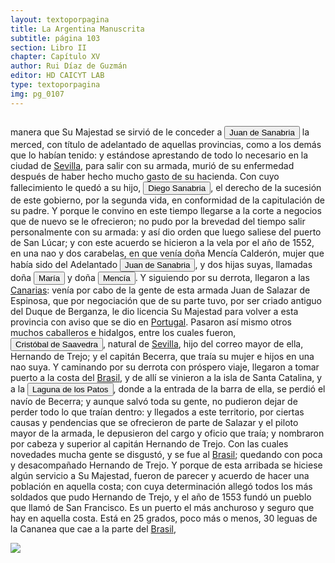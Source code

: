 ```yaml
---
layout: textoporpagina
title: La Argentina Manuscrita
subtitle: página 103
section: Libro II
chapter: Capítulo XV
author: Rui Díaz de Guzmán
editor: HD CAICYT LAB
type: textoporpagina
img: pg_0107
---
```


<div class="row">
    <div class="column">
<p>manera que Su Majestad se sirvió de le conceder a <button class="balloon" data-balloon-pos="up" data-balloon-length="large" data-balloon="Vecino de Trujillo; es nombrado Adelantado de estas provincias: muere en Sevilla, mientras se preparaba a pasar a América.">Juan de Sanabria</button> la merced, con título de adelantado de aquellas provincias, como a los demás que lo habían tenido: y estándose aprestando de todo lo necesario en la ciudad de <a href="https://recogito.pelagios.org/document/wzqxhk0h3vpikm/part/1/edit#603e8607-9a19-46e1-98a9-4c8caf8f3918" target="_blank">Sevilla</a>, para salir con su armada, murió de su enfermedad después de haber hecho mucho gasto de su hacienda. Con cuyo fallecimiento le quedó a su hijo, <button class="balloon" data-balloon-pos="up" data-balloon-length="large" data-balloon="Hijo de Juan de Sanabria; es nombrado para reemplazarle.">Diego Sanabria</button>, el derecho de la sucesión de este gobierno, por la segunda vida, en conformidad de la capitulación de su padre. Y porque le convino en este tiempo llegarse a la corte a negocios que de nuevo se le ofrecieron; no pudo por la brevedad del tiempo salir personalmente con su armada: y así dio orden que luego saliese del puerto de San Lúcar; y con este acuerdo se hicieron a la vela por el año de 1552, en una nao y dos carabelas, en que venía doña Mencía Calderón, mujer que había sido del Adelantado <button class="balloon" data-balloon-pos="up" data-balloon-length="large" data-balloon="Vecino de Trujillo; es nombrado Adelantado de estas provincias: muere en Sevilla, mientras se preparaba a pasar a América.">Juan de Sanabria</button>, y dos hijas suyas, llamadas doña <button class="balloon" data-balloon-pos="up" data-balloon-length="large" data-balloon="Sanabria (María y Mencía). Hijas del Adelantado Juan de Sanabria, pasan con su madre a América. Llegan a la laguna de los Patos. María casa con Hernando del Trejo, y es madre de Hernando, Obispo del Tucumán">María</button> y doña <button class="balloon" data-balloon-pos="up" data-balloon-length="large" data-balloon="Sanabria (María y Mencía). Hijas del Adelantado Juan de Sanabria, pasan con su madre a América. Llegan a la laguna de los Patos. María casa con Hernando del Trejo, y es madre de Hernando, Obispo del Tucumán">Mencía</button>. Y siguiendo por su derrota, llegaron a las <a href="https://recogito.pelagios.org/document/wzqxhk0h3vpikm/part/1/edit#e66050ab-1e72-45c8-af4f-878ad50db417" target="_blank">Canarias</a>: venía por cabo de la gente de esta armada Juan de Salazar de Espinosa, que por negociación que de su parte tuvo, por ser criado antiguo del Duque de Berganza, le dio licencia Su Majestad para volver a esta provincia con aviso que se dio en <a href="https://recogito.pelagios.org/document/wzqxhk0h3vpikm/part/1/edit#8b5ca8b6-f8fe-489d-907f-c2f16bda0e4b" target="_blank">Portugal</a>. Pasaron así mismo otros muchos caballeros e hidalgos, entre los cuales fueron, <button class="balloon" data-balloon-pos="up" data-balloon-length="large" data-balloon="Natural de Sevilla; hijo del correo mayor de aquella ciudad; pasa a América en la armada de Sanabria. Acompaña al Gobernador Vergara al Perú, con su mujer e hijos.">Cristóbal de Saavedra</button>, natural de <a href="https://recogito.pelagios.org/document/wzqxhk0h3vpikm/part/1/edit#631fecad-76b2-4e59-92ac-13016875e893" target="_blank">Sevilla</a>, hijo del correo mayor de ella, Hernando de Trejo; y el capitán Becerra, que traía su mujer e hijos en una nao suya. Y caminando por su derrota con próspero viaje, llegaron a tomar puerto a la costa del <a href="https://recogito.pelagios.org/document/wzqxhk0h3vpikm/part/1/edit#e550ec31-c0d3-4865-b9e5-0649e33f7628" target="_blank">Brasil</a>, y de allí se vinieron a la isla de Santa Catalina, y a la <button class="balloon" data-balloon-pos="up" data-balloon-length="large" data-balloon="Puede referir a la logoa do Imaruí en Santa Catalina, muy próximo a la isla.">Laguna de los Patos</button>, donde a la entrada de la barra de ella, se perdió el navío de Becerra; y aunque salvó toda su gente, no pudieron dejar de perder todo lo que traían dentro: y llegados a este territorio, por ciertas causas y pendencias que se ofrecieron de parte de Salazar y el piloto mayor de la armada, le depusieron del cargo y oficio que traía; y nombraron por cabeza y superior al capitán Hernando de Trejo. Con las cuales novedades mucha gente se disgustó, y se fue al <a href="https://recogito.pelagios.org/document/wzqxhk0h3vpikm/part/1/edit#a8997479-0289-431b-bfeb-17cdfaa498f4" target="_blank">Brasil</a>; quedando con poca y desacompañado Hernando de Trejo. Y porque de esta arribada se hiciese algún servicio a Su Majestad, fueron de parecer y acuerdo de hacer una población en aquella costa; con cuya determinación allegó todos los más soldados que pudo Hernando de Trejo, y el año de 1553 fundó un pueblo que llamó de San Francisco. Es un puerto el más anchuroso y seguro que hay en aquella costa. Está en 25 grados, poco más o menos, 30 leguas de la Cananea que cae a la parte del <a href="https://recogito.pelagios.org/document/wzqxhk0h3vpikm/part/1/edit#d9bd53c3-666f-49cc-9db0-b39f30afcceb" target="_blank">Brasil</a>, </p></div>

<div class="column">
<a href="{{site.baseurl}}/assets/img/argentina_manuscrita/{{page.img}}.jpg"><img src="{{site.baseurl}}/assets/img/argentina_manuscrita/{{page.img}}.jpg"></a>
</div>
</div>